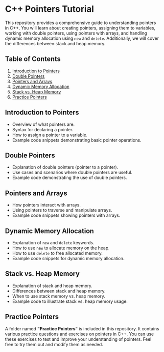 # C++ Pointers Tutorial

This repository provides a comprehensive guide to understanding pointers in C++. You will learn about creating pointers, assigning them to variables, working with double pointers, using pointers with arrays, and handling dynamic memory allocation using `new` and `delete`. Additionally, we will cover the differences between stack and heap memory.

## Table of Contents

1. [Introduction to Pointers](#introduction-to-pointers)
2. [Double Pointers](#double-pointers)
3. [Pointers and Arrays](#pointers-and-arrays)
4. [Dynamic Memory Allocation](#dynamic-memory-allocation)
5. [Stack vs. Heap Memory](#stack-vs-heap-memory)
6. [Practice Pointers](#practice-pointers)

## Introduction to Pointers

- Overview of what pointers are.
- Syntax for declaring a pointer.
- How to assign a pointer to a variable.
- Example code snippets demonstrating basic pointer operations.

## Double Pointers

- Explanation of double pointers (pointer to a pointer).
- Use cases and scenarios where double pointers are useful.
- Example code demonstrating the use of double pointers.

## Pointers and Arrays

- How pointers interact with arrays.
- Using pointers to traverse and manipulate arrays.
- Example code snippets showing pointers with arrays.

## Dynamic Memory Allocation

- Explanation of `new` and `delete` keywords.
- How to use `new` to allocate memory on the heap.
- How to use `delete` to free allocated memory.
- Example code snippets for dynamic memory allocation.

## Stack vs. Heap Memory

- Explanation of stack and heap memory.
- Differences between stack and heap memory.
- When to use stack memory vs. heap memory.
- Example code to illustrate stack vs. heap memory usage.

## Practice Pointers

A folder named **"Practice Pointers"** is included in this repository. It contains various practice questions and exercises on pointers in C++. You can use these exercises to test and improve your understanding of pointers. Feel free to try them out and modify them as needed.
